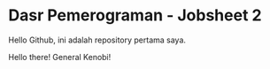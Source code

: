 # Dasr Pemerograman - Jobsheet 2

Hello Github, ini adalah repository pertama saya.

Hello there! General Kenobi!
